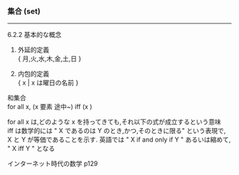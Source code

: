 ### 集合 (set)
***
6.2.2 基本的な概念
1. 外延的定義  
{ 月,火,水,木,金,土,日 }

2. 内包的定義  
{ x | x は曜日の名前 }  

和集合  
for all x, (x 要素 途中~) iff (x )


for all x は,どのような x を持ってきても,それ以下の式が成立するという意味  
iff は数学的には " X であるのは Y のとき,かつ,そのときに限る" という表現で, X と Y が等価であることを示す.
英語では " X if and only if Y " あるいは縮めて, " X iff Y " となる

インターネット時代の数学 p129
